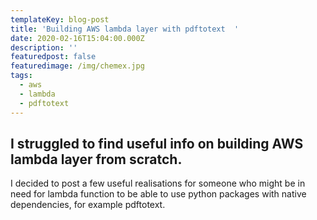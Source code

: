```yaml
---
templateKey: blog-post
title: 'Building AWS lambda layer with pdftotext  '
date: 2020-02-16T15:04:00.000Z
description: ''
featuredpost: false
featuredimage: /img/chemex.jpg
tags:
  - aws
  - lambda
  - pdftotext
---
```

## I struggled to find useful info on building AWS lambda layer from scratch. 

I decided to post a few useful realisations for someone who might be in need for lambda function to be able to use python packages with native dependencies, for example pdftotext.
